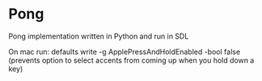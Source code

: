 # Pong
Pong implementation written in Python and run in SDL



On mac run:
defaults write -g ApplePressAndHoldEnabled -bool false
(prevents option to select accents from coming up when you hold down a key)
